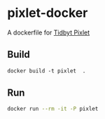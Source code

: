 # pixlet-docker
A dockerfile for [Tidbyt Pixlet](https://github.com/tidbyt/pixlet) 

## Build 

``` dockerfile
docker build -t pixlet  .
```

## Run

``` bash
docker run --rm -it -P pixlet
```
